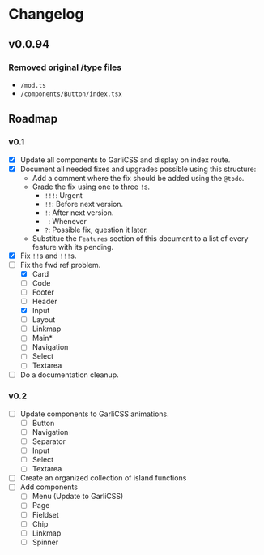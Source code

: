 # Changelog

## v0.0.94

### Removed original /type files
  - `/mod.ts`
  - `/components/Button/index.tsx`

## Roadmap

### v0.1

  - [x] Update all components to GarliCSS and display on index route.
  - [x] Document all needed fixes and upgrades possible using this structure:
    - Add a comment where the fix should be added using the `@todo`.
    - Grade the fix using one to three `!`s.
      - `!!!`: Urgent
      - `!!`: Before next version.
      - `!`: After next version.
      - ` `: Whenever
      - `?`: Possible fix, question it later.
    - Substitue the `Features` section of this document to a list of every feature with its pending.
  - [x] Fix `!!`s and `!!!`s.
  - [ ] Fix the fwd ref problem.
    - [x] Card
    - [ ] Code
    - [ ] Footer
    - [ ] Header
    - [x] Input
    - [ ] Layout
    - [ ] Linkmap
    - [ ] Main*
    - [ ] Navigation
    - [ ] Select
    - [ ] Textarea
  - [ ] Do a documentation cleanup.

### v0.2

  - [ ] Update components to GarliCSS animations.
    - [ ] Button
    - [ ] Navigation
    - [ ] Separator
    - [ ] Input
    - [ ] Select
    - [ ] Textarea
  - [ ] Create an organized collection of island functions
  - [ ] Add components
    - [ ] Menu (Update to GarliCSS)
    - [ ] Page
    - [ ] Fieldset
    - [ ] Chip
    - [ ] Linkmap
    - [ ] Spinner